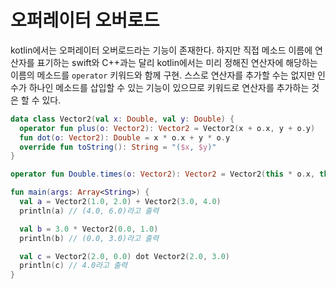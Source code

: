 # 오퍼레이터 오버로드
kotlin에서는 오퍼레이터 오버로드라는 기능이 존재한다. 하지만 직접 메소드 이름에 연산자를 표기하는 swift와 C++과는 달리 kotlin에서는 미리 정해진 연산자에 해당하는 이름의 메소드를 `operator` 키워드와 함께 구현.
스스로 연산자를 추가할 수는 없지만 인수가 하나인 메소드를 삽입할 수 있는 기능이 있으므로 키워드로 연산자를 추가하는 것은 할 수 있다.
```kotlin
data class Vector2(val x: Double, val y: Double) {
  operator fun plus(o: Vector2): Vector2 = Vector2(x + o.x, y + o.y)
  fun dot(o: Vector2): Double = x * o.x + y * o.y
  override fun toString(): String = "($x, $y)"
}

operator fun Double.times(o: Vector2): Vector2 = Vector2(this * o.x, this * o.y)

fun main(args: Array<String>) {
  val a = Vector2(1.0, 2.0) + Vector2(3.0, 4.0)
  println(a) // (4.0, 6.0)라고 출력

  val b = 3.0 * Vector2(0.0, 1.0)
  println(b) // (0.0, 3.0)라고 출력

  val c = Vector2(2.0, 0.0) dot Vector2(2.0, 3.0)
  println(c) // 4.0라고 출력
}
```
